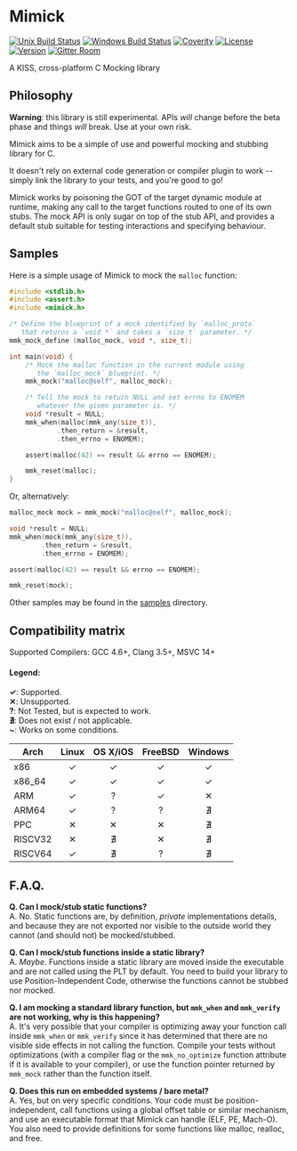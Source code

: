 Mimick
======

[![Unix Build Status](https://api.travis-ci.org/diacritic/Mimick.svg?branch=master)](https://travis-ci.org/diacritic/Mimick) 
[![Windows Build Status](https://ci.appveyor.com/api/projects/status/github/diacritic/Mimick?svg=true&branch=master)](https://ci.appveyor.com/project/diacritic/Mimick/branch/master)
[![Coverity](https://scan.coverity.com/projects/8728/badge.svg?flat=1)](https://scan.coverity.com/projects/snaipe-mimick)
[![License](https://img.shields.io/badge/license-MIT-blue.svg?style=flat)](https://github.com/diacritic/Mimick/blob/master/LICENSE) 
[![Version](https://img.shields.io/badge/version-v0.3.0-orange.svg?style=flat)](https://github.com/diacritic/Mimick/releases) 
[![Gitter Room](https://img.shields.io/gitter/room/diacritic/Mimick.svg?style=flat)](https://gitter.im/diacritic/Mimick) 

A KISS, cross-platform C Mocking library

## Philosophy

**Warning**: this library is still experimental. APIs *will* change before the beta phase and things *will* break. Use at your own risk.

Mimick aims to be a simple of use and powerful mocking and stubbing library for C.

It doesn't rely on external code generation or compiler plugin to work -- simply
link the library to your tests, and you're good to go!

Mimick works by poisoning the GOT of the target dynamic module at runtime, making
any call to the target functions routed to one of its own stubs. The mock API
is only sugar on top of the stub API, and provides a default stub suitable for
testing interactions and specifying behaviour.

## Samples

Here is a simple usage of Mimick to mock the `malloc` function:

```c
#include <stdlib.h>
#include <assert.h>
#include <mimick.h>

/* Define the blueprint of a mock identified by `malloc_proto`
   that returns a `void *` and takes a `size_t` parameter. */
mmk_mock_define (malloc_mock, void *, size_t);

int main(void) {
    /* Mock the malloc function in the current module using 
       the `malloc_mock` blueprint. */
    mmk_mock("malloc@self", malloc_mock);

    /* Tell the mock to return NULL and set errno to ENOMEM
       whatever the given parameter is. */
    void *result = NULL;
    mmk_when(malloc(mmk_any(size_t)),
            .then_return = &result,
            .then_errno = ENOMEM);

    assert(malloc(42) == result && errno == ENOMEM);

    mmk_reset(malloc);
}
```

Or, alternatively:

```c
malloc_mock mock = mmk_mock("malloc@self", malloc_mock);

void *result = NULL;
mmk_when(mock(mmk_any(size_t)),
        .then_return = &result,
        .then_errno = ENOMEM);

assert(malloc(42) == result && errno == ENOMEM);

mmk_reset(mock);
```

Other samples may be found in the [samples](./sample/) directory.

## Compatibility matrix

Supported Compilers: GCC 4.6+, Clang 3.5+, MSVC 14+

#### Legend:  
**✓**: Supported.  
**✕**: Unsupported.  
**?**: Not Tested, but is expected to work.  
**∄**: Does not exist / not applicable.  
**~**: Works on some conditions.

| Arch | Linux | OS X/iOS | FreeBSD | Windows |
| --- |:---:|:---:|:---:|:---:|
| x86     | ✓ | ✓ | ✓ | ✓ |
| x86\_64 | ✓ | ✓ | ✓ | ✓ |
| ARM     | ✓ | ? | ✓ | ✕ |
| ARM64   | ✓ | ? | ? | ∄ |
| PPC     | ✕ | ✕ | ✕ | ∄ |
| RISCV32 | ✕ | ∄ | ✕ | ∄ |
| RISCV64 | ✓ | ∄ | ? | ∄ |

## F.A.Q.

**Q. Can I mock/stub static functions?**  
A. No. Static functions are, by definition, *private* implementations details,
   and because they are not exported nor visible to the outside world they cannot
   (and should not) be mocked/stubbed.

**Q. Can I mock/stub functions inside a static library?**  
A. *Maybe*. Functions inside a static library are moved inside the executable and are not
   called using the PLT by default. You need to build your library to use Position-Independent
   Code, otherwise the functions cannot be stubbed nor mocked.

**Q. I am mocking a standard library function, but `mmk_when` and `mmk_verify`
  are not working, why is this happening?**  
A. It's very possible that your compiler is optimizing away your function
   call inside `mmk_when` or `mmk_verify` since it has determined that there
   are no visible side effects in not calling the function. Compile your tests
   without optimizations (with a compiler flag or the `mmk_no_optimize`
   function attribute if it is available to your compiler), or use the function
   pointer returned by `mmk_mock` rather than the function itself.

**Q. Does this run on embedded systems / bare metal?**  
A. Yes, but on very specific conditions. Your code must be position-independent,
   call functions using a global offset table or similar mechanism, and use
   an executable format that Mimick can handle (ELF, PE, Mach-O).  
   You also need to provide definitions for some functions like malloc, realloc,
   and free.
